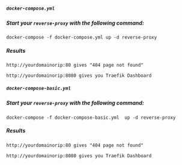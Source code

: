 ##### `docker-compose.yml`
##### Start your `reverse-proxy` with the following command:
```
docker-compose -f docker-compose.yml up -d reverse-proxy
```
##### Results
```
http://yourdomainorip:80 gives "404 page not found"

http://yourdomainorip:8080 gives you Traefik Dashboard
```


##### `docker-compose-basic.yml`
##### Start your `reverse-proxy` with the following command:
```
docker-compose -f docker-compose-basic.yml  up -d reverse-proxy
```
##### Results
```
http://yourdomainorip:80 gives "404 page not found"

http://yourdomainorip:8080 gives you Traefik Dashboard
```
